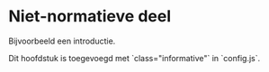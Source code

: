 # Niet-normatieve deel

Bijvoorbeeld een introductie.

<p class="note" title="index">
Dit hoofdstuk is toegevoegd met `class="informative"` in `config.js`.
</p>
